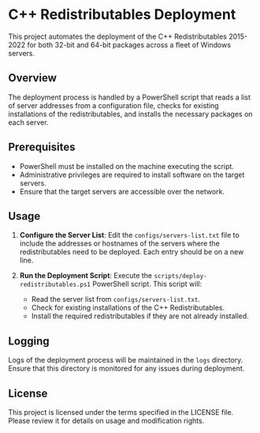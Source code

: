# C++ Redistributables Deployment

This project automates the deployment of the C++ Redistributables 2015-2022 for both 32-bit and 64-bit packages across a fleet of Windows servers.

## Overview

The deployment process is handled by a PowerShell script that reads a list of server addresses from a configuration file, checks for existing installations of the redistributables, and installs the necessary packages on each server.

## Prerequisites

- PowerShell must be installed on the machine executing the script.
- Administrative privileges are required to install software on the target servers.
- Ensure that the target servers are accessible over the network.

## Usage

1. **Configure the Server List**: 
   Edit the `configs/servers-list.txt` file to include the addresses or hostnames of the servers where the redistributables need to be deployed. Each entry should be on a new line.

2. **Run the Deployment Script**: 
   Execute the `scripts/deploy-redistributables.ps1` PowerShell script. This script will:
   - Read the server list from `configs/servers-list.txt`.
   - Check for existing installations of the C++ Redistributables.
   - Install the required redistributables if they are not already installed.

## Logging

Logs of the deployment process will be maintained in the `logs` directory. Ensure that this directory is monitored for any issues during deployment.

## License

This project is licensed under the terms specified in the LICENSE file. Please review it for details on usage and modification rights.